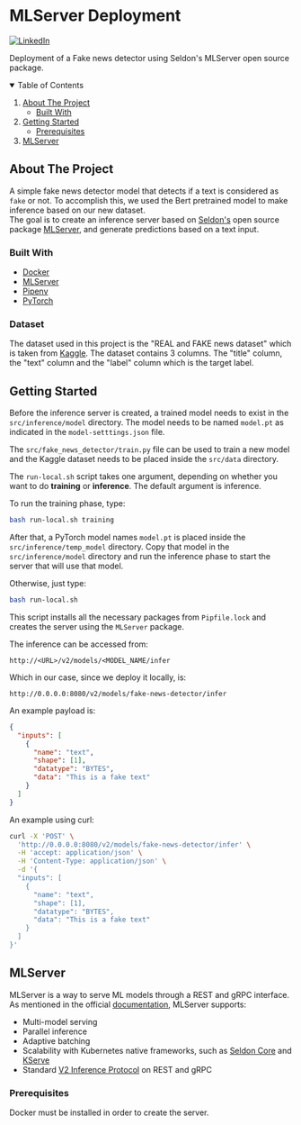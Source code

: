# MLServer Deployment

[![LinkedIn][linkedin-shield]][linkedin-url]

Deployment of a Fake news detector using Seldon's MLServer open source package.


<!-- TABLE OF CONTENTS -->
<details open="open">
  <summary>Table of Contents</summary>
  <ol>
    <li>
      <a href="#about-the-project">About The Project</a>
      <ul>
        <li><a href="#built-with">Built With</a></li>
      </ul>
    </li>
    <li>
      <a href="#getting-started">Getting Started</a>
      <ul>
        <li><a href="#prerequisites">Prerequisites</a></li>
      </ul>
    </li>
    <li><a href="#mlserver">MLServer</a></li>
  </ol>
</details>

<!-- ABOUT THE PROJECT -->
## About The Project

A simple fake news detector model that detects if a text is considered as ```fake``` or not. To accomplish this, we used the Bert pretrained model to make inference based on our new dataset.  
The goal is to create an inference server based on [Seldon's](https://www.seldon.io/) open source package [MLServer](https://mlserver.readthedocs.io/en/latest/index.html), and generate predictions based on a text input.

### Built With

* [Docker](https://www.docker.com/)
* [MLServer](https://mlserver.readthedocs.io/en/latest/index.html)
* [Pipenv](https://pipenv-fork.readthedocs.io/en/latest/)
* [PyTorch](https://pytorch.org/)


### Dataset

The dataset used in this project is the "REAL and FAKE news dataset" which is taken from [Kaggle](https://www.kaggle.com/datasets/nopdev/real-and-fake-news-dataset). The dataset contains 3 columns. The "title" column, the "text" column and the "label" column which is the target label.

## Getting Started

Before the inference server is created, a trained model needs to exist in the ```src/inference/model``` directory. The model needs to be named ```model.pt``` as indicated in the ```model-setttings.json``` file.

The ```src/fake_news_detector/train.py``` file can be used to train a new model and the Kaggle dataset needs to be placed inside the ```src/data``` directory.

The ```run-local.sh``` script takes one argument, depending on whether you want to do **training** or **inference**. The default argument is inference.  

To run the training phase, type:

```bash
bash run-local.sh training
```
After that, a PyTorch model names ```model.pt``` is placed inside the ```src/inference/temp_model``` directory. Copy that model in the ```src/inference/model``` directory and run the inference phase to start the server that will use that model.

Otherwise, just type:

```bash
bash run-local.sh
```

This script installs all the necessary packages from ```Pipfile.lock``` and creates the server using the ```MLServer``` package.

The inference can be accessed from:
```
http://<URL>/v2/models/<MODEL_NAME/infer
```
Which in our case, since we deploy it locally, is:
```
http://0.0.0.0:8080/v2/models/fake-news-detector/infer
```

An example payload is:
```json
{
  "inputs": [
    {
      "name": "text",
      "shape": [1],
      "datatype": "BYTES",
      "data": "This is a fake text"
    }
  ]
}
```

An example using curl:
```bash
curl -X 'POST' \
  'http://0.0.0.0:8080/v2/models/fake-news-detector/infer' \
  -H 'accept: application/json' \
  -H 'Content-Type: application/json' \
  -d '{
  "inputs": [
    {
      "name": "text",
      "shape": [1],
      "datatype": "BYTES",
      "data": "This is a fake text"
    }
  ]
}'
```

## MLServer

MLServer is a way to serve ML models through a REST and gRPC interface.  
 As mentioned in the official [documentation](https://github.com/SeldonIO/MLServer#overview), MLServer supports:

 * Multi-model serving
 * Parallel inference
 * Adaptive batching
 * Scalability with Kubernetes native frameworks, such as [Seldon Core](https://docs.seldon.io/projects/seldon-core/en/latest/index.html) and [KServe](https://kserve.github.io/website/0.10/)
 * Standard [V2 Inference Protocol](https://docs.seldon.io/projects/seldon-core/en/latest/reference/apis/v2-protocol.html) on REST and gRPC


### Prerequisites

Docker must be installed in order to create the server.


[linkedin-shield]: https://img.shields.io/badge/-LinkedIn-white.svg?
[linkedin-url]: https://linkedin.com/in/stelios-giannikis
